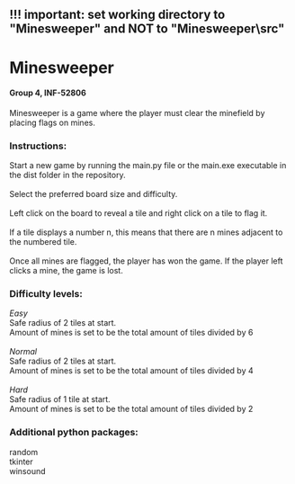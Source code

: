 ## !!! important: set working directory to "Minesweeper" and NOT to "Minesweeper\\src" ##

# Minesweeper #
#### Group 4, INF-52806 ####
Minesweeper is a game where the player must clear the minefield by placing flags on mines.

### Instructions: ###
Start a new game by running the main.py file or the main.exe executable in the dist folder in the repository.\
\
Select the preferred board size and difficulty.\
\
Left click on the board to reveal a tile and right click on a tile to flag it.\
\
If a tile displays a number n, this means that there are n mines adjacent to the numbered tile.\
\
Once all mines are flagged, the player has won the game. If the player left clicks a mine, the game is lost.

### Difficulty levels: ###
*Easy*\
Safe radius of 2 tiles at start.\
Amount of mines is set to be the total amount of tiles divided by 6\
\
*Normal*\
Safe radius of 2 tiles at start.\
Amount of mines is set to be the total amount of tiles divided by 4\
\
*Hard*\
Safe radius of 1 tile at start.\
Amount of mines is set to be the total amount of tiles divided by 2

### Additional python packages: ###
random\
tkinter\
winsound
